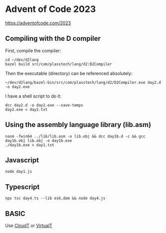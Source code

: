 # Advent of Code 2023

https://adventofcode.com/2023


## Compiling with the D compiler

First, compile the compiler:

```shell
cd ~/dev/d2lang
bazel build src/com/plasstech/lang/d2:D2Compiler
```

Then the executable (directory) can be referenced absolutely:

```shell
~/dev/d2lang/bazel-bin/src/com/plasstech/lang/d2/D2Compiler.exe day2.d -o day2.exe
```

I have a shell script to do it:

```shell
dcc day2.d -o day2.exe --save-temps
day2.exe < day2.txt
```

## Using the assembly language library (lib.asm)


```shell
nasm -fwin64 ../lib/lib.asm -o lib.obj && dcc day1b.d -c && gcc day1b.obj lib.obj -o day1b.exe
./day1b.exe < day1.txt
```


## Javascript

```
node day1.js
```

## Typescript

```shell
npx tsc day4.ts --lib es6,dom && node day4.js
```

## BASIC

Use [CloudT](https://bitchin100.com/CloudT/#!/M100Display) or [VirtualT](https://sourceforge.net/projects/virtualt/)
